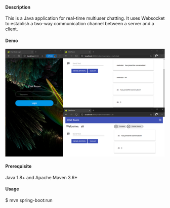 #### Description
This is a Java application for real-time multiuser chatting. It uses Websocket to establish a two-way communication channel between a server and a client.

#### Demo
![Demo](/src/main/resources/static/img/demos.PNG)

#### Prerequisite
Java 1.8+ and Apache Maven 3.6+

#### Usage
$ mvn spring-boot:run
